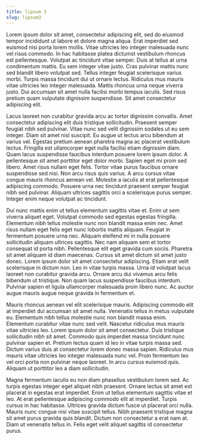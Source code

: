 ```yaml
---
title: lipsum 3
slug: lipsum3
---
```


Lorem ipsum dolor sit amet, consectetur adipiscing elit, sed do eiusmod tempor incididunt ut labore et dolore magna aliqua. Erat imperdiet sed euismod nisi porta lorem mollis. Vitae ultricies leo integer malesuada nunc vel risus commodo. In hac habitasse platea dictumst vestibulum rhoncus est pellentesque. Volutpat ac tincidunt vitae semper. Duis at tellus at urna condimentum mattis. Eu sem integer vitae justo. Cras pulvinar mattis nunc sed blandit libero volutpat sed. Tellus integer feugiat scelerisque varius morbi. Turpis massa tincidunt dui ut ornare lectus. Ridiculus mus mauris vitae ultricies leo integer malesuada. Mattis rhoncus urna neque viverra justo. Dui accumsan sit amet nulla facilisi morbi tempus iaculis. Sed risus pretium quam vulputate dignissim suspendisse. Sit amet consectetur adipiscing elit.

Lacus laoreet non curabitur gravida arcu ac tortor dignissim convallis. Amet consectetur adipiscing elit duis tristique sollicitudin. Praesent semper feugiat nibh sed pulvinar. Vitae nunc sed velit dignissim sodales ut eu sem integer. Diam sit amet nisl suscipit. Eu augue ut lectus arcu bibendum at varius vel. Egestas pretium aenean pharetra magna ac placerat vestibulum lectus. Fringilla est ullamcorper eget nulla facilisi etiam dignissim diam. Quam lacus suspendisse faucibus interdum posuere lorem ipsum dolor. A pellentesque sit amet porttitor eget dolor morbi. Sapien eget mi proin sed libero. Amet risus nullam eget felis. Tortor vitae purus faucibus ornare suspendisse sed nisi. Non arcu risus quis varius. A arcu cursus vitae congue mauris rhoncus aenean vel. Molestie a iaculis at erat pellentesque adipiscing commodo. Posuere urna nec tincidunt praesent semper feugiat nibh sed pulvinar. Aliquam ultrices sagittis orci a scelerisque purus semper. Integer enim neque volutpat ac tincidunt.

Dui nunc mattis enim ut tellus elementum sagittis vitae et. Enim ut sem viverra aliquet eget. Volutpat commodo sed egestas egestas fringilla. Elementum nibh tellus molestie nunc non blandit massa enim nec. Amet risus nullam eget felis eget nunc lobortis mattis aliquam. Feugiat in fermentum posuere urna nec. Aliquam eleifend mi in nulla posuere sollicitudin aliquam ultrices sagittis. Nec nam aliquam sem et tortor consequat id porta nibh. Pellentesque elit eget gravida cum sociis. Pharetra sit amet aliquam id diam maecenas. Cursus sit amet dictum sit amet justo donec. Lorem ipsum dolor sit amet consectetur adipiscing. Etiam erat velit scelerisque in dictum non. Leo in vitae turpis massa. Urna id volutpat lacus laoreet non curabitur gravida arcu. Ornare arcu dui vivamus arcu felis bibendum ut tristique. Non quam lacus suspendisse faucibus interdum. Pulvinar sapien et ligula ullamcorper malesuada proin libero nunc. Ac auctor augue mauris augue neque gravida in fermentum et.

Mauris rhoncus aenean vel elit scelerisque mauris. Adipiscing commodo elit at imperdiet dui accumsan sit amet nulla. Venenatis tellus in metus vulputate eu. Elementum nibh tellus molestie nunc non blandit massa enim. Elementum curabitur vitae nunc sed velit. Nascetur ridiculus mus mauris vitae ultricies leo. Lorem ipsum dolor sit amet consectetur. Duis tristique sollicitudin nibh sit amet. Commodo quis imperdiet massa tincidunt nunc pulvinar sapien et. Pretium lectus quam id leo in vitae turpis massa sed. Dictum varius duis at consectetur lorem donec massa sapien. Ridiculus mus mauris vitae ultricies leo integer malesuada nunc vel. Proin fermentum leo vel orci porta non pulvinar neque laoreet. In arcu cursus euismod quis. Aliquam ut porttitor leo a diam sollicitudin.

Magna fermentum iaculis eu non diam phasellus vestibulum lorem sed. Ac turpis egestas integer eget aliquet nibh praesent. Ornare lectus sit amet est placerat in egestas erat imperdiet. Enim ut tellus elementum sagittis vitae et leo. At erat pellentesque adipiscing commodo elit at imperdiet. Turpis cursus in hac habitasse. Ultrices gravida dictum fusce ut placerat orci nulla. Mauris nunc congue nisi vitae suscipit tellus. Nibh praesent tristique magna sit amet purus gravida quis blandit. Dictum non consectetur a erat nam at. Diam ut venenatis tellus in. Felis eget velit aliquet sagittis id consectetur purus.